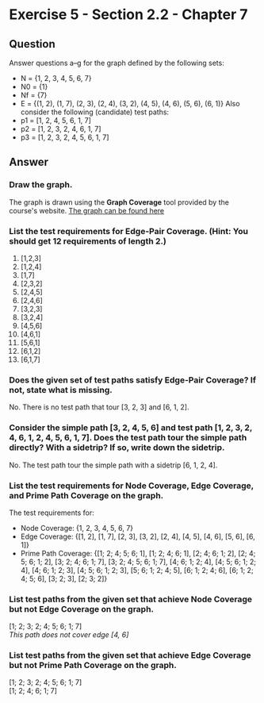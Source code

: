 # Exercise 5 - Section 2.2 - Chapter 7

## Question
Answer questions a–g for the graph defined by the following sets:
- N = {1, 2, 3, 4, 5, 6, 7}
- N0 = {1}
- Nf = {7}
- E = {(1, 2), (1, 7), (2, 3), (2, 4), (3, 2), (4, 5), (4, 6), (5, 6), (6, 1)}
Also consider the following (candidate) test paths:
- p1 = [1, 2, 4, 5, 6, 1, 7]
- p2 = [1, 2, 3, 2, 4, 6, 1, 7]
- p3 = [1, 2, 3, 2, 4, 5, 6, 1, 7]

## Answer
### Draw the graph.
The graph is drawn using the **Graph Coverage** tool provided by the course's website. [The graph can be found here](https://cs.gmu.edu:8443/offutt/coverage/GraphCoverage?edges=1+2%0D%0A1+7%0D%0A2+3%0D%0A2+4%0D%0A3+2%0D%0A4+5%0D%0A4+6%0D%0A5+6%0D%0A6+1%0D%0A&initialNode=1&endNode=7&action=Nodes)  

### List the test requirements for Edge-Pair Coverage. (Hint: You should get 12 requirements of length 2.)
1. [1,2,3]  
2. [1,2,4]  
3. [1,7]  
4. [2,3,2]  
5. [2,4,5]  
6. [2,4,6]  
7. [3,2,3]  
8. [3,2,4]  
9. [4,5,6]  
10. [4,6,1]  
11. [5,6,1]  
12. [6,1,2]  
13. [6,1,7]  

### Does the given set of test paths satisfy Edge-Pair Coverage? If not, state what is missing.
No. There is no test path that tour [3, 2, 3] and [6, 1, 2].

### Consider the simple path [3, 2, 4, 5, 6] and test path [1, 2, 3, 2, 4, 6, 1, 2, 4, 5, 6, 1, 7]. Does the test path tour the simple path directly? With a sidetrip? If so, write down the sidetrip.
No. The test path tour the simple path with a sidetrip [6, 1, 2, 4].

### List the test requirements for Node Coverage, Edge Coverage, and Prime Path Coverage on the graph.
The test requirements for:
- Node Coverage: {1, 2, 3, 4, 5, 6, 7}  
- Edge Coverage: {[1, 2], [1, 7], [2, 3], [3, 2], [2, 4], [4, 5], [4, 6], [5, 6], [6, 1]}  
- Prime Path Coverage: {[1; 2; 4; 5; 6; 1], [1; 2; 4; 6; 1], [2; 4; 6; 1; 2], [2; 4; 5; 6; 1; 2], [3; 2; 4; 6; 1; 7], [3; 2; 4; 5; 6; 1; 7], [4; 6; 1; 2; 4], [4; 5; 6; 1; 2; 4], [4; 6; 1; 2; 3], [4; 5; 6; 1; 2; 3], [5; 6; 1; 2; 4; 5], [6; 1; 2; 4; 6], [6; 1; 2; 4; 5; 6], [3; 2; 3], [2; 3; 2]}

### List test paths from the given set that achieve Node Coverage but not Edge Coverage on the graph.
[1; 2; 3; 2; 4; 5; 6; 1; 7]  
*This path does not cover edge [4, 6]*

### List test paths from the given set that achieve Edge Coverage but not Prime Path Coverage on the graph.
[1; 2; 3; 2; 4; 5; 6; 1; 7]  
[1; 2; 4; 6; 1; 7]
